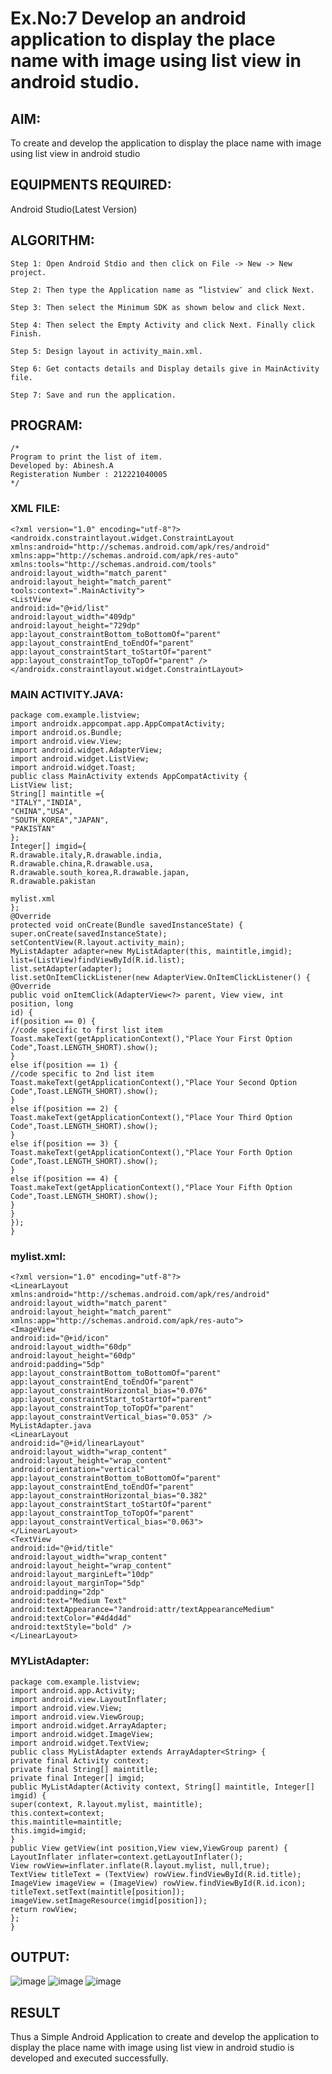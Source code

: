 
# Ex.No:7 Develop an android application to display the place name with image using list view in android studio.


## AIM:

To create and develop the application to display the place name with image using list view in android studio

## EQUIPMENTS REQUIRED:

Android Studio(Latest Version)

## ALGORITHM:
```
Step 1: Open Android Stdio and then click on File -> New -> New project.

Step 2: Then type the Application name as “listview″ and click Next. 

Step 3: Then select the Minimum SDK as shown below and click Next.

Step 4: Then select the Empty Activity and click Next. Finally click Finish.

Step 5: Design layout in activity_main.xml.

Step 6: Get contacts details and Display details give in MainActivity file.

Step 7: Save and run the application.
```
## PROGRAM:
```
/*
Program to print the list of item.
Developed by: Abinesh.A
Registeration Number : 212221040005
*/
```
### XML FILE:
```
<?xml version="1.0" encoding="utf-8"?>
<androidx.constraintlayout.widget.ConstraintLayout
xmlns:android="http://schemas.android.com/apk/res/android"
xmlns:app="http://schemas.android.com/apk/res-auto"
xmlns:tools="http://schemas.android.com/tools"
android:layout_width="match_parent"
android:layout_height="match_parent"
tools:context=".MainActivity">
<ListView
android:id="@+id/list"
android:layout_width="409dp"
android:layout_height="729dp"
app:layout_constraintBottom_toBottomOf="parent"
app:layout_constraintEnd_toEndOf="parent"
app:layout_constraintStart_toStartOf="parent"
app:layout_constraintTop_toTopOf="parent" />
</androidx.constraintlayout.widget.ConstraintLayout>
```
### MAIN ACTIVITY.JAVA:
```
package com.example.listview;
import androidx.appcompat.app.AppCompatActivity;
import android.os.Bundle;
import android.view.View;
import android.widget.AdapterView;
import android.widget.ListView;
import android.widget.Toast;
public class MainActivity extends AppCompatActivity {
ListView list;
String[] maintitle ={
"ITALY","INDIA",
"CHINA","USA",
"SOUTH_KOREA","JAPAN",
"PAKISTAN"
};
Integer[] imgid={
R.drawable.italy,R.drawable.india,
R.drawable.china,R.drawable.usa,
R.drawable.south_korea,R.drawable.japan,
R.drawable.pakistan

mylist.xml
};
@Override
protected void onCreate(Bundle savedInstanceState) {
super.onCreate(savedInstanceState);
setContentView(R.layout.activity_main);
MyListAdapter adapter=new MyListAdapter(this, maintitle,imgid);
list=(ListView)findViewById(R.id.list);
list.setAdapter(adapter);
list.setOnItemClickListener(new AdapterView.OnItemClickListener() {
@Override
public void onItemClick(AdapterView<?> parent, View view, int position, long
id) {
if(position == 0) {
//code specific to first list item
Toast.makeText(getApplicationContext(),"Place Your First Option
Code",Toast.LENGTH_SHORT).show();
}
else if(position == 1) {
//code specific to 2nd list item
Toast.makeText(getApplicationContext(),"Place Your Second Option
Code",Toast.LENGTH_SHORT).show();
}
else if(position == 2) {
Toast.makeText(getApplicationContext(),"Place Your Third Option
Code",Toast.LENGTH_SHORT).show();
}
else if(position == 3) {
Toast.makeText(getApplicationContext(),"Place Your Forth Option
Code",Toast.LENGTH_SHORT).show();
}
else if(position == 4) {
Toast.makeText(getApplicationContext(),"Place Your Fifth Option
Code",Toast.LENGTH_SHORT).show();
}
}
});
}
```
### mylist.xml:
```
<?xml version="1.0" encoding="utf-8"?>
<LinearLayout xmlns:android="http://schemas.android.com/apk/res/android"
android:layout_width="match_parent"
android:layout_height="match_parent"
xmlns:app="http://schemas.android.com/apk/res-auto">
<ImageView
android:id="@+id/icon"
android:layout_width="60dp"
android:layout_height="60dp"
android:padding="5dp"
app:layout_constraintBottom_toBottomOf="parent"
app:layout_constraintEnd_toEndOf="parent"
app:layout_constraintHorizontal_bias="0.076"
app:layout_constraintStart_toStartOf="parent"
app:layout_constraintTop_toTopOf="parent"
app:layout_constraintVertical_bias="0.053" />
MyListAdapter.java
<LinearLayout
android:id="@+id/linearLayout"
android:layout_width="wrap_content"
android:layout_height="wrap_content"
android:orientation="vertical"
app:layout_constraintBottom_toBottomOf="parent"
app:layout_constraintEnd_toEndOf="parent"
app:layout_constraintHorizontal_bias="0.382"
app:layout_constraintStart_toStartOf="parent"
app:layout_constraintTop_toTopOf="parent"
app:layout_constraintVertical_bias="0.063">
</LinearLayout>
<TextView
android:id="@+id/title"
android:layout_width="wrap_content"
android:layout_height="wrap_content"
android:layout_marginLeft="10dp"
android:layout_marginTop="5dp"
android:padding="2dp"
android:text="Medium Text"
android:textAppearance="?android:attr/textAppearanceMedium"
android:textColor="#4d4d4d"
android:textStyle="bold" />
</LinearLayout>
```
### MYListAdapter:
```
package com.example.listview;
import android.app.Activity;
import android.view.LayoutInflater;
import android.view.View;
import android.view.ViewGroup;
import android.widget.ArrayAdapter;
import android.widget.ImageView;
import android.widget.TextView;
public class MyListAdapter extends ArrayAdapter<String> {
private final Activity context;
private final String[] maintitle;
private final Integer[] imgid;
public MyListAdapter(Activity context, String[] maintitle, Integer[] imgid) {
super(context, R.layout.mylist, maintitle);
this.context=context;
this.maintitle=maintitle;
this.imgid=imgid;
}
public View getView(int position,View view,ViewGroup parent) {
LayoutInflater inflater=context.getLayoutInflater();
View rowView=inflater.inflate(R.layout.mylist, null,true);
TextView titleText = (TextView) rowView.findViewById(R.id.title);
ImageView imageView = (ImageView) rowView.findViewById(R.id.icon);
titleText.setText(maintitle[position]);
imageView.setImageResource(imgid[position]);
return rowView;
};
}
```
## OUTPUT:
![image](https://github.com/IcicleSpear/Exp7/assets/123985960/31634d9e-8963-44be-bd87-bce7f8408f52)
![image](https://github.com/IcicleSpear/Exp7/assets/123985960/d44e27c2-09f0-4c26-a7e3-b801a7fa2af8)
![image](https://github.com/IcicleSpear/Exp7/assets/123985960/7b7d6257-5dad-4754-a81b-cd07f974a398)







## RESULT
Thus a Simple Android Application to create and develop the application to display the place name with image using list view in android studio is developed and executed successfully.
